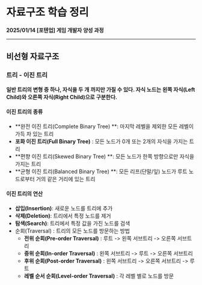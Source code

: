 # 자료구조 학습 정리

**2025/01/14 [포텐업] 게임 개발자 양성 과정**

---

## 비선형 자료구조

### 트리 - 이진 트리

**일반 트리의 변형 중 하나, 자식을 두 개 까지만 가질 수 있다. 자식 노드는 왼쪽 자식(Left Child)와 오른쪽 자식(Right Child)으로 구분한다.**



#### 이진 트리의 종류

- **완전 이진 트리(Complete Binary Tree) **: 마지막 레벨을 제외한 모든 레벨이 가득 차 있는 트리
- **포화 이진 트리(Full Binary Tree)** : 모든 노드가 0개 또는 2개의 자식을 가지는 트리
- **편향 이진 트리(Skewed Binary Tree) **: 모든 노드가 한쪽 방향으로만 자식을 가지는 트리
- **균형 이진 트리(Balanced Binary Tree) **: 모든 리프(단말/잎) 노드가 루트 노드로부터 거의 같은 거리에 있는 트리



#### 이진 트리의 연산

- **삽입(Insertion)**: 새로운 노드를 트리에 추가
- **삭제(Deletion)**: 트리에서 특정 노드를 제거
- **탐색(Search)**: 트리에서 특정 값을 가진 노드를 검색
- 순회(Traversal) : 트리의 모든 노드를 방문하는 방법
  - **전위 순회(Pre-order Traversal)** : 루트 -> 왼쪽 서브트리 -> 오른쪽 서브트리
  - **중위 순회(In-order Traversal)** : 왼쪽 서브트리 -> 루트 -> 오른쪽 서브트리
  - **후위 순회(Post-order Traversal)** : 왼쪽 서브트리 -> 오른쪽 서브트리 -> 루트
  - **레벨 순서 순회(Level-order Traversal)** : 각 레벨 별로 노드를 방문

